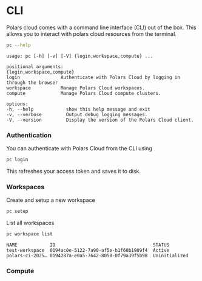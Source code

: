 # CLI

Polars cloud comes with a command line interface (CLI) out of the box. This allows you to interact
with polars cloud resources from the terminal.

```bash
pc --help
```

```
usage: pc [-h] [-v] [-V] {login,workspace,compute} ...

positional arguments:
{login,workspace,compute}
login               Authenticate with Polars Cloud by logging in through the browser
workspace           Manage Polars Cloud workspaces.
compute             Manage Polars Cloud compute clusters.

options:
-h, --help            show this help message and exit
-v, --verbose         Output debug logging messages.
-V, --version         Display the version of the Polars Cloud client.
```

### Authentication

You can authenticate with Polars Cloud from the CLI using

```bash
pc login
```

This refreshes your access token and saves it to disk.

### Workspaces

Create and setup a new workspace

```bash
pc setup
```

List all workspaces

```bash
pc workspace list
```

```
NAME           	ID                                    STATUS
test-workspace 	0194ac0e-5122-7a90-af5e-b1f60b1989f4  Active
polars-ci-2025…	0194287a-e0a5-7642-8058-0f79a39f5b98  Uninitialized
```

### Compute
